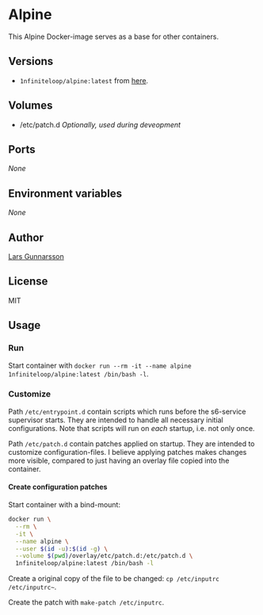 # Alpine

This Alpine Docker-image serves as a base for other containers.

## Versions

* `1nfiniteloop/alpine:latest` from [here](https://github.com/1nfiniteloop/alpine).

## Volumes

* /etc/patch.d *Optionally, used during deveopment*

## Ports

*None*

## Environment variables

*None*

## Author

[Lars Gunnarsson](https://github.com/1nfiniteloop)

## License

MIT

## Usage

### Run

Start container with
`docker run --rm -it --name alpine 1nfiniteloop/alpine:latest /bin/bash -l`.

### Customize

Path `/etc/entrypoint.d` contain scripts which runs before the s6-service
supervisor starts. They are intended to handle all necessary initial
configurations. Note that scripts will run on *each* startup, i.e. not only
once.

Path `/etc/patch.d` contain patches applied on startup. They are intended to
customize configuration-files. I believe applying patches makes changes more
visible, compared to just having an overlay file copied into the container.

#### Create configuration patches

Start container with a bind-mount:

```bash
docker run \
  --rm \
  -it \
  --name alpine \
  --user $(id -u):$(id -g) \
  --volume $(pwd)/overlay/etc/patch.d:/etc/patch.d \
  1nfiniteloop/alpine:latest /bin/bash -l
```

Create a original copy of the file to be changed:
`cp /etc/inputrc /etc/inputrc~`.

Create the patch with `make-patch /etc/inputrc`.

